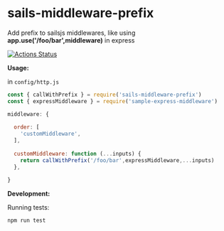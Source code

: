 # sails-middleware-prefix
Add prefix to sailsjs middlewares, like using **app.use('/foo/bar',middleware)** in express

[![Actions Status](https://github.com/ex7r3me/sails-middleware-prefix/workflows/Node%20CI/badge.svg)](https://github.com/ex7r3me/sails-middleware-prefix/actions)

**Usage:**

in `config/http.js`

``` js
const { callWithPrefix } = require('sails-middleware-prefix')
const { expressMiddleware } = require('sample-express-middleware')

middleware: {
  
  order: [
    'customMiddleware',
  ],
    
  customMiddleware: function (...inputs) {
    return callWithPrefix('/foo/bar',expressMiddleware,...inputs)
  },
    
} 
```

**Development:**

Running tests:

`npm run test`